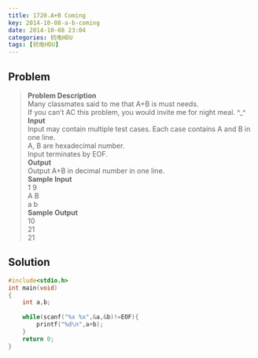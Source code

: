 ```yaml
---
title: 1720.A+B Coming
key: 2014-10-08-a-b-coming
date: 2014-10-08 23:04
categories: 杭电HDU
tags: [杭电HDU]
---
```

## Problem
>**Problem Description**  
Many classmates said to me that A+B is must needs.  
If you can’t AC this problem, you would invite me for night meal. ^_^  
**Input**  
Input may contain multiple test cases. Each case contains A and B in one line.  
A, B are hexadecimal number.  
Input terminates by EOF.  
**Output**  
Output A+B in decimal number in one line.  
**Sample Input**  
1 9  
A B  
a b  
**Sample Output**  
10  
21  
21   

## Solution
```cpp
#include<stdio.h>
int main(void)
{
    int a,b;
    
    while(scanf("%x %x",&a,&b)!=EOF){
        printf("%d\n",a+b);
    }
    return 0;
}
```
